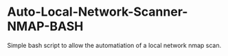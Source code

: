 # Auto-Local-Network-Scanner-NMAP-BASH
Simple bash script to allow the automatiation of a local network nmap scan.
